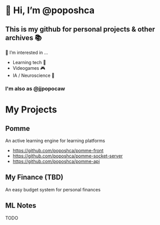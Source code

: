 # 👋 Hi, I’m @poposhca
## This is my github for personal projects & other archives 📚
👀 I’m interested in ...
* Learning tech 📓
* Videogames 🎮
* IA / Neuroscience 🧠

### I'm also as @jjpopocaw

# My Projects


## Pomme

An active learning engine for learning platforms

* https://github.com/poposhca/pomme-front
* https://github.com/poposhca/pomme-socket-server
* https://github.com/poposhca/pomme-api

## My Finance (TBD)

An easy budget system for personal finances

## ML Notes

TODO

<!---
poposhca/poposhca is a ✨ special ✨ repository because its `README.md` (this file) appears on your GitHub profile.
You can click the Preview link to take a look at your changes.
--->
